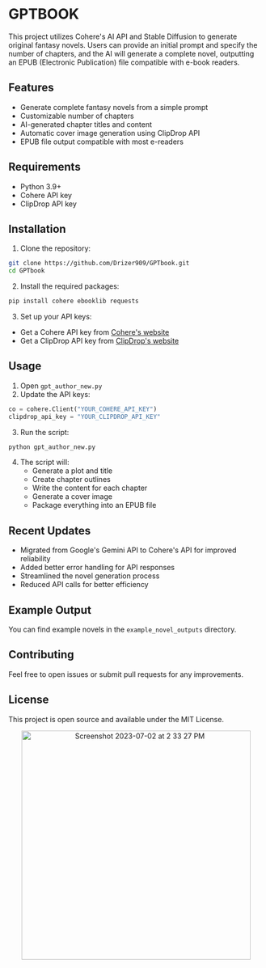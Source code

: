 # GPTBOOK

This project utilizes Cohere's AI API and Stable Diffusion to generate original fantasy novels. Users can provide an initial prompt and specify the number of chapters, and the AI will generate a complete novel, outputting an EPUB (Electronic Publication) file compatible with e-book readers.

## Features

- Generate complete fantasy novels from a simple prompt
- Customizable number of chapters
- AI-generated chapter titles and content
- Automatic cover image generation using ClipDrop API
- EPUB file output compatible with most e-readers

## Requirements

- Python 3.9+
- Cohere API key
- ClipDrop API key

## Installation

1. Clone the repository:
```bash
git clone https://github.com/Drizer909/GPTbook.git
cd GPTbook
```

2. Install the required packages:
```bash
pip install cohere ebooklib requests
```

3. Set up your API keys:
- Get a Cohere API key from [Cohere's website](https://cohere.ai)
- Get a ClipDrop API key from [ClipDrop's website](https://clipdrop.co)

## Usage

1. Open `gpt_author_new.py`
2. Update the API keys:
```python
co = cohere.Client("YOUR_COHERE_API_KEY")
clipdrop_api_key = "YOUR_CLIPDROP_API_KEY"
```

3. Run the script:
```python
python gpt_author_new.py
```

4. The script will:
   - Generate a plot and title
   - Create chapter outlines
   - Write the content for each chapter
   - Generate a cover image
   - Package everything into an EPUB file

## Recent Updates

- Migrated from Google's Gemini API to Cohere's API for improved reliability
- Added better error handling for API responses
- Streamlined the novel generation process
- Reduced API calls for better efficiency

## Example Output

You can find example novels in the `example_novel_outputs` directory.

## Contributing

Feel free to open issues or submit pull requests for any improvements.

## License

This project is open source and available under the MIT License.





<p align="center">
<img width="453" alt="Screenshot 2023-07-02 at 2 33 27 PM" src="https://github.com/Drizer909/GPTbook/assets/100469278/2244b03c-125d-43b3-91ba-01b2cd9a5a86">
</p>
